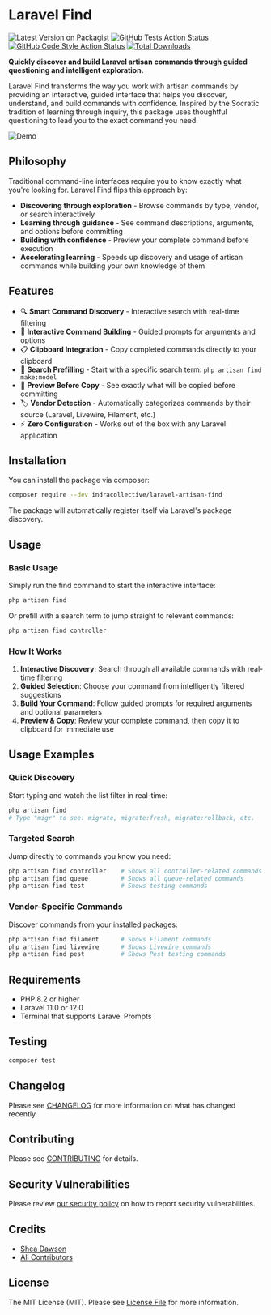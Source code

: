 # Laravel Find

[![Latest Version on Packagist](https://img.shields.io/packagist/v/indracollective/laravel-artisan-find.svg?style=flat-square)](https://packagist.org/packages/indracollective/laravel-artisan-find)
[![GitHub Tests Action Status](https://img.shields.io/github/actions/workflow/status/indracollective/laravel-artisan-find/run-tests.yml?branch=main&label=tests&style=flat-square)](https://github.com/indracollective/laravel-artisan-find/actions?query=workflow%3Arun-tests+branch%3Amain)
[![GitHub Code Style Action Status](https://img.shields.io/github/actions/workflow/status/indracollective/laravel-artisan-find/fix-php-code-style-issues.yml?branch=main&label=code%20style&style=flat-square)](https://github.com/indracollective/laravel-artisan-find/actions?query=workflow%3A"Fix+PHP+code+style+issues"+branch%3Amain)
[![Total Downloads](https://img.shields.io/packagist/dt/indracollective/laravel-artisan-find.svg?style=flat-square)](https://packagist.org/packages/indracollective/laravel-artisan-find)

**Quickly discover and build Laravel artisan commands through guided questioning and intelligent exploration.**

Laravel Find transforms the way you work with artisan commands by providing an interactive, guided interface that helps you discover, understand, and build commands with confidence. Inspired by the Socratic tradition of learning through inquiry, this package uses thoughtful questioning to lead you to the exact command you need.

![Demo](https://github.com/indracollective/laravel-artisan-find/raw/8b914752b56652fa2a08103d36346a84c1af2589/docs/demo.gif)

## Philosophy

Traditional command-line interfaces require you to know exactly what you're looking for. Laravel Find flips this approach by:

- **Discovering through exploration** - Browse commands by type, vendor, or search interactively
- **Learning through guidance** - See command descriptions, arguments, and options before committing
- **Building with confidence** - Preview your complete command before execution
- **Accelerating learning** - Speeds up discovery and usage of artisan commands while building your own knowledge of them

## Features

- 🔍 **Smart Command Discovery** - Interactive search with real-time filtering
- 📝 **Interactive Command Building** - Guided prompts for arguments and options
- 📋 **Clipboard Integration** - Copy completed commands directly to your clipboard
- 🎯 **Search Prefilling** - Start with a specific search term: `php artisan find make:model`
- 👀 **Preview Before Copy** - See exactly what will be copied before committing
- 🏷️ **Vendor Detection** - Automatically categorizes commands by their source (Laravel, Livewire, Filament, etc.)
- ⚡ **Zero Configuration** - Works out of the box with any Laravel application

## Installation

You can install the package via composer:

```bash
composer require --dev indracollective/laravel-artisan-find
```

The package will automatically register itself via Laravel's package discovery.

## Usage

### Basic Usage

Simply run the find command to start the interactive interface:

```bash
php artisan find
```

Or prefill with a search term to jump straight to relevant commands:

```bash
php artisan find controller
```

### How It Works

1. **Interactive Discovery**: Search through all available commands with real-time filtering
2. **Guided Selection**: Choose your command from intelligently filtered suggestions
3. **Build Your Command**: Follow guided prompts for required arguments and optional parameters
4. **Preview & Copy**: Review your complete command, then copy it to clipboard for immediate use


## Usage Examples

### Quick Discovery
Start typing and watch the list filter in real-time:

```bash
php artisan find
# Type "migr" to see: migrate, migrate:fresh, migrate:rollback, etc.
```

### Targeted Search
Jump directly to commands you know you need:

```bash
php artisan find controller    # Shows all controller-related commands
php artisan find queue         # Shows all queue-related commands
php artisan find test          # Shows testing commands
```

### Vendor-Specific Commands
Discover commands from your installed packages:

```bash
php artisan find filament      # Shows Filament commands
php artisan find livewire      # Shows Livewire commands
php artisan find pest          # Shows Pest testing commands
```

## Requirements

- PHP 8.2 or higher
- Laravel 11.0 or 12.0
- Terminal that supports Laravel Prompts

## Testing

```bash
composer test
```

## Changelog

Please see [CHANGELOG](CHANGELOG.md) for more information on what has changed recently.

## Contributing

Please see [CONTRIBUTING](CONTRIBUTING.md) for details.

## Security Vulnerabilities

Please review [our security policy](../../security/policy) on how to report security vulnerabilities.

## Credits

- [Shea Dawson](https://github.com/indracollective)
- [All Contributors](../../contributors)

## License

The MIT License (MIT). Please see [License File](LICENSE.md) for more information.
